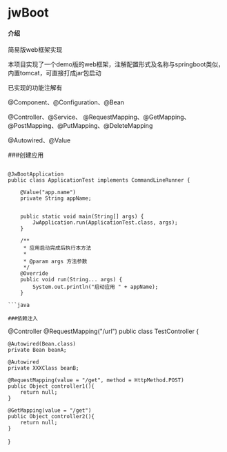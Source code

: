 # jwBoot

#### 介绍
简易版web框架实现

本项目实现了一个demo版的web框架，注解配置形式及名称与springboot类似，内置tomcat，可直接打成jar包启动

已实现的功能注解有

@Component、@Configuration、@Bean

@Controller、@Service、 @RequestMapping、@GetMapping、@PostMapping、@PutMapping、@DeleteMapping

@Autowired、@Value

###创建应用

```

@JwBootApplication
public class ApplicationTest implements CommandLineRunner {

    @Value("app.name")
    private String appName;


    public static void main(String[] args) {
        JwApplication.run(ApplicationTest.class, args);
    }

    /**
     * 应用启动完成后执行本方法
     *
     * @param args 方法参数
     */
    @Override
    public void run(String... args) {
        System.out.println("启动应用 " + appName);
    }

```java

###依赖注入

```
@Controller
@RequestMapping("/url")
public class TestController {

    @Autowired(Bean.class)
    private Bean beanA;

    @Autowired
    private XXXClass beanB;

    @RequestMapping(value = "/get", method = HttpMethod.POST)
    public Object controller1(){
        return null;
    }

    @GetMapping(value = "/get")
    public Object controller2(){
        return null;
    }

}

```java

